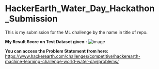 # HackerEarth_Water_Day_Hackathon_Submission
This is my submission for the ML challenge by the name in title of repo. 

<b>My Result Score on Test Dataset given :</b>
![image](https://github.com/user-attachments/assets/ba8fe578-606c-4a17-9bc7-1ee3b6347252)

<b>You can access the Problem Statement from here: </b><br>
https://www.hackerearth.com/challenges/competitive/hackerearth-machine-learning-challenge-world-water-day/problems/
